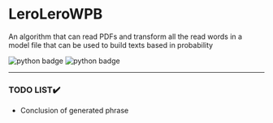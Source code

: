 # LeroLeroWPB
An algorithm that can read PDFs and transform all the read words in a model file that can be used to build texts based in probability

![python badge](https://img.shields.io/badge/Python-14354C?style=for-the-badge&logo=python&logoColor=white)
![python badge](https://img.shields.io/badge/Beta-fff?style=for-the-badge)

<hr>

### TODO LIST✔️
- Conclusion of generated phrase
